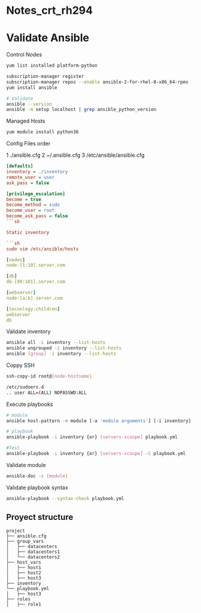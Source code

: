 # Notes_crt_rh294

# Validate Ansible

Control Nodes
```sh
yum list installed platform-python

subscription-manager register
subscription-manager repos --enable ansible-2-for-rhel-8-x86_64-rpms
yum install ansible

# Validate
ansible --version
ansible -m setup localhost | grep ansible_python_version
```

Managed Hosts

```sh
yum module install python36
```
Config Files order

1 ./ansible.cfg
2 ~/.ansible.cfg
3 /etc/ansible/ansible.cfg

```ansible.cfg
[defaults]
inventory = ./inventory
remote_user = user
ask_pass = false

[privilege_escalation]
become = true
become_method = sudo
become_user = root
become_ask_pass = false
```sh

Static inventory

```sh
sudo vim /etc/ansible/hosts
```

```yml
[nodes]
node-[1:10].server.com

[db]
db-[99:101].server.com

[webserver]
node-[a:b].server.com

[tecnology:children]
webserver
db
```

Validate inventory

```sh
ansible all -i inventory --list-hosts
ansible ungrouped -i inventory --list-hosts
ansible [group] -i inventory --list-hosts
```

Coppy SSH

```sh
ssh-copy-id root@[node-hostname]

/etc/sudoers.d
.. user ALL=(ALL) NOPASSWD:ALL
```

Execute playbooks

```sh
# module
ansible host-pattern -m module [-a 'module arguments'] [-i inventory] -o

# playbook
ansible-playbook -i inventory {or} [servers-scoupe] playbook.yml

#Test
ansible-playbook -i inventory {or} [servers-scoupe] -C playbook.yml
```

Validate module

```sh
ansible-doc -s [module]
```

Validate playbook syntax

```sh
ansible-playbook --syntax-check playbook.yml
```

## Proyect structure

```ls
project
├── ansible.cfg
├── group_vars
│   ├── datacenters
│   ├── datacenters1
│   └── datacenters2
├── host_vars
│   ├── host1
│   ├── host2
│   ├── host3
├── inventory
└── playbook.yml
│   ├── host3
├── roles
│   ├── role1
```
